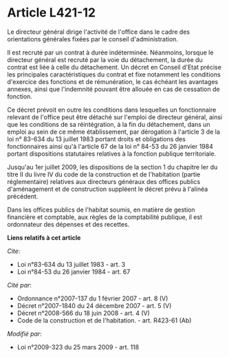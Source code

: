 # Article L421-12

Le directeur général dirige l'activité de l'office dans le cadre des orientations générales fixées par le conseil
d'administration. 

Il est recruté par un contrat à durée indéterminée. Néanmoins, lorsque le directeur général est recruté par la voie du
détachement, la durée du contrat est liée à celle du détachement. Un décret en Conseil d'Etat précise les principales
caractéristiques du contrat et fixe notamment les conditions d'exercice des fonctions et de rémunération, le cas échéant les
avantages annexes, ainsi que l'indemnité pouvant être allouée en cas de cessation de fonction. 

Ce décret prévoit en outre les conditions dans lesquelles un fonctionnaire relevant de l'office peut être détaché sur
l'emploi de directeur général, ainsi que les conditions de sa réintégration, à la fin du détachement, dans un emploi au sein
de ce même établissement, par dérogation à l'article 3 de la loi n° 83-634 du 13 juillet 1983 portant droits et obligations
des fonctionnaires ainsi qu'à l'article 67 de la loi n° 84-53 du 26 janvier 1984 portant dispositions statutaires relatives à
la fonction publique territoriale. 

Jusqu'au 1er juillet 2009, les dispositions de la section 1 du chapitre Ier du titre II du livre IV du code de la
construction et de l'habitation (partie réglementaire) relatives aux directeurs généraux des offices publics d'aménagement et
de construction suppléent le décret prévu à l'alinéa précédent.

Dans les offices publics de l'habitat soumis, en matière de gestion financière et comptable, aux règles de la comptabilité
publique, il est ordonnateur des dépenses et des recettes.

**Liens relatifs à cet article**

_Cite_:

  - Loi n°83-634 du 13 juillet 1983 - art. 3
  - Loi n°84-53 du 26 janvier 1984 - art. 67

_Cité par_:

  - Ordonnance n°2007-137 du 1 février 2007 - art. 8 (V)
  - Décret n°2007-1840 du 24 décembre 2007 - art. 5 (V)
  - Décret n°2008-566 du 18 juin 2008 - art. 4 (V)
  - Code de la construction et de l'habitation. - art. R423-61 (Ab)

_Modifié par_:

  - Loi n°2009-323 du 25 mars 2009 - art. 118
